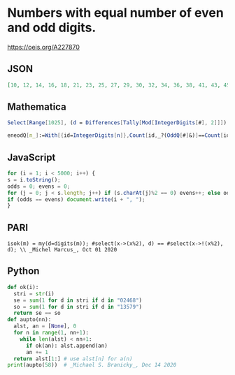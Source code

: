 # Numbers with equal number of even and odd digits\.
https://oeis.org/A227870
## JSON
```JSON
[10, 12, 14, 16, 18, 21, 23, 25, 27, 29, 30, 32, 34, 36, 38, 41, 43, 45, 47, 49, 50, 52, 54, 56, 58, 61, 63, 65, 67, 69, 70, 72, 74, 76, 78, 81, 83, 85, 87, 89, 90, 92, 94, 96, 98, 1001, 1003, 1005, 1007, 1009, 1010, 1012, 1014, 1016, 1018, 1021, 1023, 1025]
```
## Mathematica
```Mathematica
Select[Range[1025], (d = Differences[Tally[Mod[IntegerDigits[#], 2]]]) != {} && d[[1, 2]] == 0 &] (* _Amiram Eldar_, Oct 01 2020 *)
```
```Mathematica
eneodQ[n_]:=With[{id=IntegerDigits[n]},Count[id,_?(OddQ[#]&)]==Count[id,_?(EvenQ[#]&)]]; Select[Range[1100],eneodQ] (* _Harvey P. Dale_, Jul 19 2024 *)
```
## JavaScript
```JavaScript
for (i = 1; i < 5000; i++) {
s = i.toString();
odds = 0; evens = 0;
for (j = 0; j < s.length; j++) if (s.charAt(j)%2 == 0) evens++; else odds++;
if (odds == evens) document.write(i + ", ");
}
```
## PARI
```PARI
isok(m) = my(d=digits(m)); #select(x->(x%2), d) == #select(x->!(x%2), d); \\ _Michel Marcus_, Oct 01 2020
```
## Python
```Python
def ok(i):
  stri = str(i)
  se = sum(1 for d in stri if d in "02468")
  so = sum(1 for d in stri if d in "13579")
  return se == so
def aupto(nn):
  alst, an = [None], 0
  for n in range(1, nn+1):
    while len(alst) < nn+1:
      if ok(an): alst.append(an)
      an += 1
  return alst[1:] # use alst[n] for a(n)
print(aupto(58))  # _Michael S. Branicky_, Dec 14 2020
```
